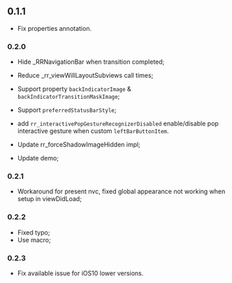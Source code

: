 ## 0.1.1

- Fix properties annotation.

### 0.2.0

- Hide _RRNavigationBar when transition completed;
- Reduce _rr_viewWillLayoutSubviews call times;
- Support property `backIndicatorImage` & `backIndicatorTransitionMaskImage`;
- Support `preferredStatusBarStyle`;
- add `rr_interactivePopGestureRecognizerDisabled` enable/disable pop interactive gesture when custom `leftBarButtonItem`.


- Update rr_forceShadowImageHidden impl;
- Update demo;

### 0.2.1

- Workaround for present nvc, fixed global appearance not working when setup in viewDidLoad;

### 0.2.2

- Fixed typo;
- Use macro;

### 0.2.3

- Fix available issue for iOS10 lower versions.

  ​